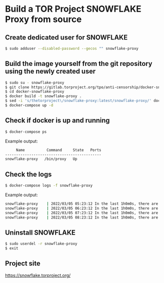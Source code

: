 # Build a TOR Project SNOWFLAKE Proxy from source

## Create dedicated user for SNOWFLAKE

```sh
$ sudo adduser --disabled-password --gecos "" snowflake-proxy
```

## Build the image yourself from the git repository using the newly created user

```sh
$ sudo su - snowflake-proxy
$ git clone https://gitlab.torproject.org/tpo/anti-censorship/docker-snowflake-proxy
$ cd docker-snowflake-proxy
$ docker build -t snowflake-proxy .
$ sed -i 's/thetorproject\/snowflake-proxy:latest/snowflake-proxy/' docker-compose.yml
$ docker-compose up -d
```

## Check if docker is up and running
```sh
$ docker-compose ps
```
Example output:
```sh
     Name          Command     State   Ports
--------------------------------------------
snowflake-proxy   /bin/proxy   Up           
```

## Check the logs
```sh
$ docker-compose logs -f snowflake-proxy
```
Example output:
```sh
snowflake-proxy    | 2022/03/05 05:23:12 In the last 1h0m0s, there are 3 connections. Traffic Relayed ↑ 336 MB, ↓ 336 MB.
snowflake-proxy    | 2022/03/05 06:23:12 In the last 1h0m0s, there are 3 connections. Traffic Relayed ↑ 25 MB, ↓ 25 MB.
snowflake-proxy    | 2022/03/05 07:23:12 In the last 1h0m0s, there are 2 connections. Traffic Relayed ↑ 206 MB, ↓ 206 MB.
snowflake-proxy    | 2022/03/05 08:23:12 In the last 1h0m0s, there are 2 connections. Traffic Relayed ↑ 454 KB, ↓ 454 KB.
```

## Uninstall SNOWFLAKE

```sh
$ sudo userdel -r snowflake-proxy
$ exit
```

## Project site
https://snowflake.torproject.org/